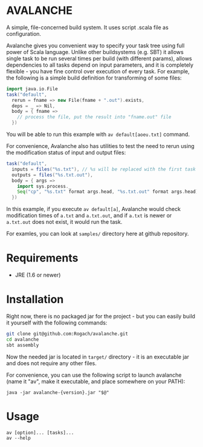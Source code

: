 AVALANCHE
=========

A simple, file-concerned build system. It uses script .scala file as configuration.

Avalanche gives you convenient way to specify your task tree using full power of Scala language. 
Unlike other buildsystems (e.g. SBT) it allows single task to be run several times per build (with different params), allows dependencies to all tasks depend on input parameters,
and it is completely flexible - you have fine control over execution of every task. For example, the following is a simple build definition for transforming of some files:

```scala
import java.io.File
task("default",
  rerun = fname => new File(fname + ".out").exists,
  deps = _ => Nil,
  body = { fname =>
    // process the file, put the result into "fname.out" file
  })
```

You will be able to run this example with `av default[aoeu.txt]` command.

For convenience, Avalanche also has utilities to test the need to rerun using the modification status of input and output files:

```scala
task("default",
  inputs = files("%s.txt"), // %s will be replaced with the first task parameter
  outputs = files("%s.txt.out"),
  body = { args =>
    import sys.process._
    Seq("cp", "%s.txt" format args.head, "%s.txt.out" format args.head) !
  })
```

In this example, if you execute `av default[a]`, Avalanche would check modification times of `a.txt` and `a.txt.out`, and if `a.txt` is newer or `a.txt.out` does not exist, it would run the task.

For examles, you can look at `samples/` directory here at github repository.

Requirements
============

* JRE (1.6 or newer)

Installation
============

Right now, there is no packaged jar for the project - but you can easily build it yourself with the following commands:

```bash
git clone git@github.com:Rogach/avalanche.git
cd avalanche
sbt assembly
```

Now the needed jar is located in `target/` directory - it is an executable jar and does not require any other files.

For convenience, you can use the following script to launch avalanche (name it "av", make it executable, and place somewhere on your PATH):

    java -jar avalanche-{version}.jar "$@"

Usage
=====

    av [option]... [tasks]...
    av --help
